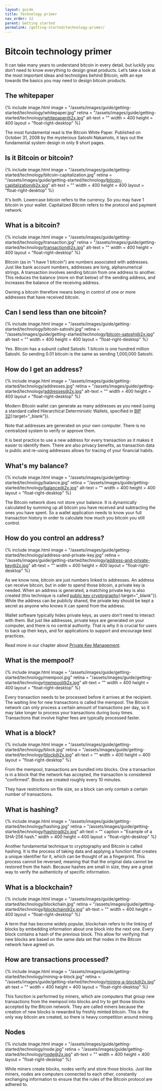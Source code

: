 ```yaml
---
layout: guide
title: Technology primer
nav_order: 12
parent: Getting started
permalink: /getting-started/technology-primer/
---
```


<!--

Framing

Start with something readers will know, like "What is a bitcoin" and "How do I own bitcoin",
and work backwards to the technology.

-->


# Bitcoin technology primer

It can take many years to understand bitcoin in every detail, but luckily you don’t need to know everything to design great products. Let’s take a look at the most important ideas and technolgies behind Bitcoin, with an eye towards the basics you may need to design bitcoin products.

## The whitepaper

<div class="center" markdown="1">

{% include image.html
   image = "/assets/images/guide/getting-started/technology/whitepaper.jpg"
   retina = "/assets/images/guide/getting-started/technology/whitepaper@2x.jpg"
   alt-text = ""
   width = 400
   height = 400
   layout = "float-right-desktop"
%}

The most fundamental read is the Bitcoin White Paper. Published on October 31, 2008 by the mysterious Satoshi Nakamoto, it lays out the fundamental system design in only 9 short pages.

</div>

## Is it Bitcoin or bitcoin?

<div class="center" markdown="1">

{% include image.html
   image = "/assets/images/guide/getting-started/technology/bitcoin-capitalization.jpg"
   retina = "/assets/images/guide/getting-started/technology/bitcoin-capitalization@2x.jpg"
   alt-text = ""
   width = 400
   height = 400
   layout = "float-right-desktop"
%}

It's both. Lowercase bitcoin refers to the currency. So you may have 1 bitcoin in your wallet. Capitalized Bitcoin refers to the protocol and payment network.

</div>

## What is a bitcoin?

<div class="center" markdown="1">

{% include image.html
   image = "/assets/images/guide/getting-started/technology/transaction.jpg"
   retina = "/assets/images/guide/getting-started/technology/transaction@2x.jpg"
   alt-text = ""
   width = 400
   height = 400
   layout = "float-right-desktop"
%}

Bitcoin (as in "I have 1 bitcoin") are numbers associated with addresses. Just like bank account numbers, addresses are long, alphanumerical strings. A transaction involves sending bitcoin from one address to another. This reduces the balance (more on that below) of the sending address, and increases the balance of the receiving address.

Owning a bitcoin therefore means being in control of one or more addresses that have received bitcoin.

</div>

## Can I send less than one bitcoin?

<div class="center" markdown="1">

{% include image.html
   image = "/assets/images/guide/getting-started/technology/bitcoin-satoshi.jpg"
   retina = "/assets/images/guide/getting-started/technology/bitcoin-satoshi@2x.jpg"
   alt-text = ""
   width = 400
   height = 400
   layout = "float-right-desktop"
%}

Yes. Bitcoin has a subunit called Satoshi. 1 bitcoin is one hundred million Satoshi. So sending 0.01 bitcoin is the same as sending 1,000,000 Satoshi.

</div>

## How do I get an address?

<div class="center" markdown="1">

{% include image.html
   image = "/assets/images/guide/getting-started/technology/addresses.jpg"
   retina = "/assets/images/guide/getting-started/technology/addresses@2x.jpg"
   alt-text = ""
   width = 400
   height = 400
   layout = "float-right-desktop"
%}

Modern Bitcoin wallet can generate as many addresses as you need (using a standard called Hierarchical Deterministic Wallets, specified in [BIP 32](https://github.com/bitcoin/bips/blob/master/bip-0032.mediawiki){:target="_blank"}).

Note that addresses are generated on your own computer. There is no centralized system to verify or approve them.

It is best practice to use a new address for every transaction as it makes it easier to identify them. There are also privacy benefits, as transaction data is public and re-using addresses allows for tracing of your financial habits.

</div>

## What's my balance?

<div class="center" markdown="1">

{% include image.html
   image = "/assets/images/guide/getting-started/technology/balance.jpg"
   retina = "/assets/images/guide/getting-started/technology/balance@2x.jpg"
   alt-text = ""
   width = 400
   height = 400
   layout = "float-right-desktop"
%}

The Bitcoin network does not store your balance. It is dynamically calculated by summing up all bitcoin you have received and subtracting the ones you have spent. So a wallet application needs to know your full transaction history in order to calculate how much you bitcoin you still control.

</div>

## How do you control an address?

<div class="center" markdown="1">

{% include image.html
   image = "/assets/images/guide/getting-started/technology/address-and-private-key.jpg"
   retina = "/assets/images/guide/getting-started/technology/address-and-private-key@2x.jpg"
   alt-text = ""
   width = 400
   height = 400
   layout = "float-right-desktop"
%}

As we know now, bitcoin are just numbers linked to addresses. An address can receive bitcoin, but in oder to spend those bitcoin, a private key is needed. When an address is generated, a matching private key is also created (this technique is called [public key cryptography](https://en.wikipedia.org/wiki/Public-key_cryptography){:target="_blank"}). While the address can be publicly shared, the private key should be kept a secret as anyone who knows it can spend from the address.

Wallet software typically hides private keys, as users don't need to interact with them. But just like addresses, private keys are generated on your computer, and there is no central authority. That is why it is crucial for users to back up their keys, and for applications to support and encourage best practices.

Read more in our chapter about [Private Key Management](/).

</div>

## What is the mempool?

<div class="center" markdown="1">

{% include image.html
   image = "/assets/images/guide/getting-started/technology/mempool.jpg"
   retina = "/assets/images/guide/getting-started/technology/mempool@2x.jpg"
   alt-text = ""
   width = 400
   height = 400
   layout = "float-right-desktop"
%}

Every transaction needs to be processed before it arrives at the recipient. The waiting line for new transactions is called the mempool. The Bitcoin network can only process a certain amount of transactions per day, so it may take longer to process your transactions during busy times. Transactions that involve higher fees are typically processed faster.

</div>

## What is a block?

<div class="center" markdown="1">

{% include image.html
   image = "/assets/images/guide/getting-started/technology/block.jpg"
   retina = "/assets/images/guide/getting-started/technology/block@2x.jpg"
   alt-text = ""
   width = 400
   height = 400
   layout = "float-right-desktop"
%}

From the mempool, transactions are bundled into blocks. One a transaction is in a block that the network has accepted, the transaction is considered "confirmed". Blocks are created roughly every 10 minutes.

They have restrictions on file size, so a block can only contain a certain number of transactions.

</div>

## What is hashing?

<div class="center" markdown="1">

{% include image.html
   image = "/assets/images/guide/getting-started/technology/hashing.jpg"
   retina = "/assets/images/guide/getting-started/technology/hashing@2x.jpg"
   alt-text = ""
   caption = "Example of a SHA-256 hash."
   width = 400
   height = 400
   layout = "float-right-desktop"
%}

Another fundamental technique to cryptography and Bitcoin is called hashing. It is the process of taking data and applying a function that creates a unique identifier for it, which can be thought of as a fingerprint. This process cannot be reversed, meaning that that the original data cannot be restored from the hash. Because hashes are small in size, they are a great way to verify the authenticity of specific information. 

</div>

## What is a blockchain?

<div class="center" markdown="1">

{% include image.html
   image = "/assets/images/guide/getting-started/technology/blockchain.jpg"
   retina = "/assets/images/guide/getting-started/technology/blockchain@2x.jpg"
   alt-text = ""
   width = 400
   height = 400
   layout = "float-right-desktop"
%}

A term that has become widely popular, blockchain refers to the linking of blocks by embedding information about one block into the next one. Every block contains a hash of the previous block. This allow for verifying that new blocks are based on the same data set that nodes in the Bitcoin network have agreed on.

</div>

## How are transactions processed?

<div class="center" markdown="1">

{% include image.html
   image = "/assets/images/guide/getting-started/technology/mining-a-block.jpg"
   retina = "/assets/images/guide/getting-started/technology/mining-a-block@2x.jpg"
   alt-text = ""
   width = 400
   height = 400
   layout = "float-right-desktop"
%}

This function is performed by miners, which are computers that group new transactions from the mempool into blocks and try to get those blocks accepted by the Bitcoin network. They are called miners because the creation of new blocks is rewarded by freshly minted bitcoin. This is the only way bitcoin are created, so there is heavy competition around mining.

</div>

## Nodes

<div class="center" markdown="1">

{% include image.html
   image = "/assets/images/guide/getting-started/technology/node.jpg"
   retina = "/assets/images/guide/getting-started/technology/node@2x.jpg"
   alt-text = ""
   width = 400
   height = 400
   layout = "float-right-desktop"
%}

While miners create blocks, nodes verify and store those blocks. Just like miners, nodes are computers connected to each other, constantly exchanging information to ensure that the rules of the Bitcoin protocol are adhered to. 

</div>